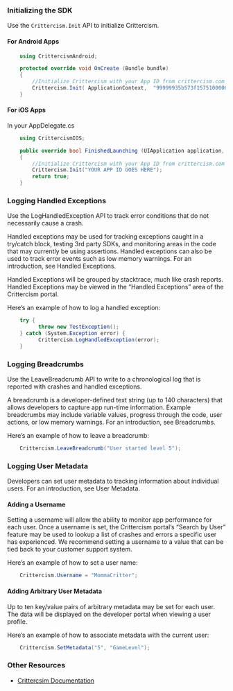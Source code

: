 
### Initializing the SDK

Use the ``Crittercism.Init`` API to initialize Crittercism.

#### For Android Apps

```csharp
    using CrittercismAndroid;

    protected override void OnCreate (Bundle bundle)
    {
        //Initialize Crittercism with your App ID from crittercism.com
        Crittercism.Init( ApplicationContext,  "99999935b573f15751000002");
    }
```

#### For iOS Apps

In your AppDelegate.cs 

```csharp
    using CrittercismIOS;

    public override bool FinishedLaunching (UIApplication application, NSDictionary launchOptions)
    {
        //Initialize Crittercism with your App ID from crittercism.com
        Crittercism.Init("YOUR APP ID GOES HERE");
        return true;
    }
```

### Logging Handled Exceptions

Use the LogHandledException API to track error conditions that do not
necessarily cause a crash.

Handled exceptions may be used for tracking exceptions caught in a try/catch
block, testing 3rd party SDKs, and monitoring areas in the code that may
currently be using assertions. Handled exceptions can also be used to track
error events such as low memory warnings. For an introduction, see Handled
Exceptions.

Handled Exceptions will be grouped by stacktrace, much like crash reports.
Handled Exceptions may be viewed in the “Handled Exceptions” area of the
Crittercism portal.

Here’s an example of how to log a handled exception:

```csharp
    try {
          throw new TestException();
    } catch (System.Exception error) {
          Crittercism.LogHandledException(error);
    }
```

### Logging Breadcrumbs

Use the LeaveBreadcrumb API to write to a chronological log that is reported
with crashes and handled exceptions.

A breadcrumb is a developer-defined text string (up to 140 characters) that
allows developers to capture app run-time information. Example breadcrumbs may
include variable values, progress through the code, user actions, or low memory
warnings. For an introduction, see Breadcrumbs.

Here’s an example of how to leave a breadcrumb:

```csharp
    Crittercism.LeaveBreadcrumb("User started level 5");
```

### Logging User Metadata

Developers can set user metadata to tracking information about individual
users. For an introduction, see User Metadata.

#### Adding a Username

Setting a username will allow the ability to monitor app performance for each
user. Once a username is set, the Crittercism portal’s “Search by User” feature
may be used to lookup a list of crashes and errors a specific user has
experienced. We recommend setting a username to a value that can be tied back
to your customer support system.

Here’s an example of how to set a user name:

```csharp
    Crittercism.Username = "MommaCritter";
```

#### Adding Arbitrary User Metadata

Up to ten key/value pairs of arbitrary metadata may be set for each user. The
data will be displayed on the developer portal when viewing a user profile.

Here’s an example of how to associate metadata with the current user:

```csharp
    Crittercism.SetMetadata("5", "GameLevel");
```

### Other Resources

* [Crittercsim Documentation](http://docs.crittercism.com/)

